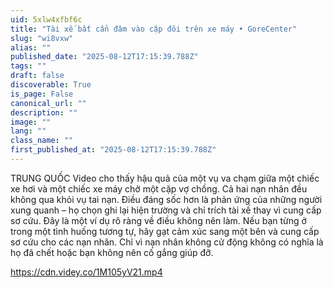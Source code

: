 ```yaml
---
uid: 5xlw4xfbf6c
title: "Tài xế bất cẩn đâm vào cặp đôi trên xe máy • GoreCenter"
slug: "wi8vxw"
alias: ""
published_date: "2025-08-12T17:15:39.788Z"
tags: ""
draft: false
discoverable: True
is_page: False
canonical_url: ""
description: ""
image: ""
lang: ""
class_name: ""
first_published_at: "2025-08-12T17:15:39.788Z"
---
```

TRUNG QUỐC Video cho thấy hậu quả của một vụ va chạm giữa một chiếc xe hơi và một chiếc xe máy chở một cặp vợ chồng. Cả hai nạn nhân đều không qua khỏi vụ tai nạn. Điều đáng sốc hơn là phản ứng của những người xung quanh – họ chọn ghi lại hiện trường và chỉ trích tài xế thay vì cung cấp sơ cứu. Đây là một ví dụ rõ ràng về điều không nên làm. Nếu bạn từng ở trong một tình huống tương tự, hãy gạt cảm xúc sang một bên và cung cấp sơ cứu cho các nạn nhân. Chỉ vì nạn nhân không cử động không có nghĩa là họ đã chết hoặc bạn không nên cố gắng giúp đỡ.

https://cdn.videy.co/1M105yV21.mp4